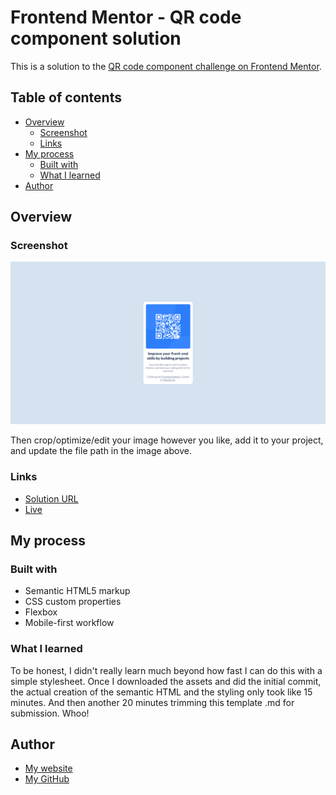# Frontend Mentor - QR code component solution

This is a solution to the [QR code component challenge on Frontend Mentor](https://www.frontendmentor.io/challenges/qr-code-component-iux_sIO_H).

## Table of contents

- [Overview](#overview)
  - [Screenshot](#screenshot)
  - [Links](#links)
- [My process](#my-process)
  - [Built with](#built-with)
  - [What I learned](#what-i-learned)
- [Author](#author)

## Overview

### Screenshot

![](./images/screenshot.png)

Then crop/optimize/edit your image however you like, add it to your project, and update the file path in the image above.

### Links

- [Solution URL](https://github.com/nic-vo/fem_qr-code)
- [Live](https://your-live-site-url.com)

## My process

### Built with

- Semantic HTML5 markup
- CSS custom properties
- Flexbox
- Mobile-first workflow

### What I learned

To be honest, I didn't really learn much beyond how fast I can do this with a simple stylesheet. Once I downloaded the assets and did the initial commit, the actual creation of the semantic HTML and the styling only took like 15 minutes. And then another 20 minutes trimming this template .md for submission. Whoo!

## Author

- [My website](https://nicvo.dev)
- [My GitHub](https://github.com/nic-vo)
